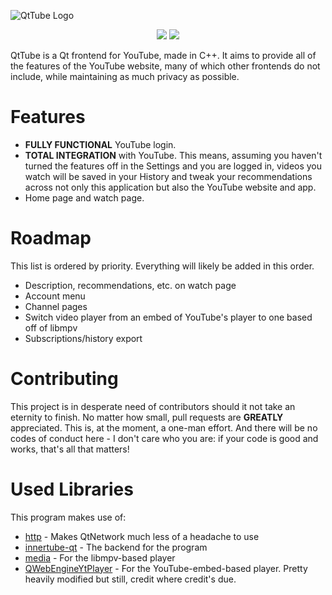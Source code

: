 ![QtTube Logo](https://user-images.githubusercontent.com/42720004/192839093-ff0565f2-862f-4cee-a026-5cc0cadb20b5.png)
<p align="center">
  <img src="https://img.shields.io/codefactor/grade/github/BowDown097/QtTube" />
  <a href="https://hitsofcode.com/github/BowDown097/QtTube/view">
    <img src="https://hitsofcode.com/github/BowDown097/QtTube" />
  </a>
</p>

QtTube is a Qt frontend for YouTube, made in C++. It aims to provide all of the features of the YouTube website, many of which other frontends do not include, while maintaining as much privacy as possible.

# Features
- **FULLY FUNCTIONAL** YouTube login.
- **TOTAL INTEGRATION** with YouTube. This means, assuming you haven't turned the features off in the Settings and you are logged in, videos you watch will be saved in your History and tweak your recommendations across not only this application but also the YouTube website and app.
- Home page and watch page.

# Roadmap
This list is ordered by priority. Everything will likely be added in this order.
- Description, recommendations, etc. on watch page
- Account menu
- Channel pages
- Switch video player from an embed of YouTube's player to one based off of libmpv
- Subscriptions/history export

# Contributing
This project is in desperate need of contributors should it not take an eternity to finish. No matter how small, pull requests are **GREATLY** appreciated. This is, at the moment, a one-man effort. And there will be no codes of conduct here - I don't care who you are: if your code is good and works, that's all that matters!

# Used Libraries
This program makes use of:
- [http](https://github.com/flaviotordini/http) - Makes QtNetwork much less of a headache to use
- [innertube-qt](https://github.com/BowDown097/innertube-qt) - The backend for the program
- [media](https://github.com/flaviotordini/media) - For the libmpv-based player
- [QWebEngineYtPlayer](https://github.com/keshavbhatt/QWebengineYtPlayer) - For the YouTube-embed-based player. Pretty heavily modified but still, credit where credit's due.
